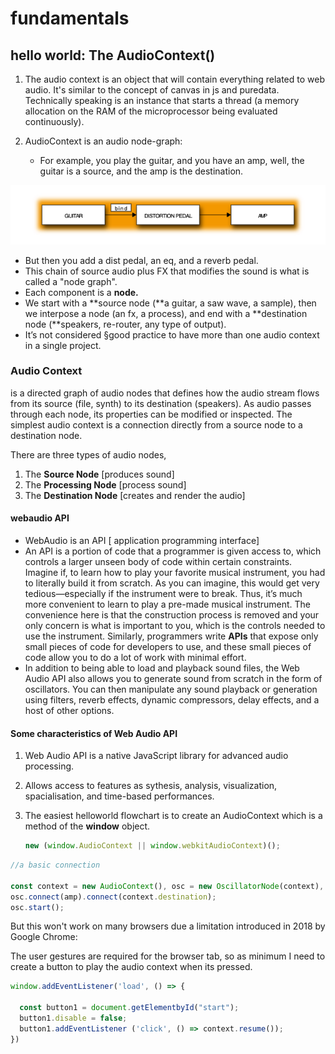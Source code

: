 # fundamentals



## hello world: The AudioContext()

1. The audio context is an object that will contain everything related to web audio. It's similar to the concept of canvas in js and puredata. Technically speaking is an instance that starts a thread (a memory allocation on the RAM of the microprocessor being evaluated continuously).
2.  AudioContext is an audio node-graph:

    * For example, you play the guitar, and you have an amp, well, the guitar is a source, and the amp is the destination.



![a typical audio-node connection](<.gitbook/assets/image (2).png>)

* But then you add a dist pedal, an eq, and a reverb pedal.
* This chain of source audio plus FX that modifies the sound is what is called a "node graph".
* Each component is a **node.**
* We start with a \*\*source node (\*\*a guitar, a saw wave, a sample), then we interpose a node (an fx, a process), and end with a \*\*destination node (\*\*speakers, re-router, any type of output).
* It’s not considered §good practice to have more than one audio context in a single project.

### Audio Context

is a directed graph of audio nodes that defines how the audio stream flows from its source (file, synth) to its destination (speakers). As audio passes through each node, its properties can be modified or inspected. The simplest audio context is a connection directly from a source node to a destination node.

There are three types of audio nodes,

1. The **Source Node** \[produces sound]
2. The **Processing Node** \[process sound]
3. The **Destination Node** \[creates and render the audio]

#### webaudio API

* WebAudio is an API \[ application programming interface]
* An API is a portion of code that a programmer is given access to, which controls a larger unseen body of code within certain constraints. Imagine if, to learn how to play your favorite musical instrument, you had to literally build it from scratch. As you can imagine, this would get very tedious—especially if the instrument were to break. Thus, it’s much more convenient to learn to play a pre-made musical instrument. The convenience here is that the construction process is removed and your only concern is what is important to you, which is the controls needed to use the instrument. Similarly, programmers write **APIs** that expose only small pieces of code for developers to use, and these small pieces of code allow you to do a lot of work with minimal effort.
* In addition to being able to load and playback sound files, the Web Audio API also allows you to generate sound from scratch in the form of oscillators. You can then manipulate any sound playback or generation using filters, reverb effects, dynamic compressors, delay effects, and a host of other options.

#### Some characteristics of Web Audio API

1. Web Audio API is a native JavaScript library for advanced audio processing.
2. Allows access to features as sythesis, analysis, visualization, spacialisation, and time-based performances.
3.  The easiest helloworld flowchart is to create an AudioContext which is a method of the **window** object.

    ```jsx
    new (window.AudioContext || window.webkitAudioContext)();
    ```



```jsx
//a basic connection

const context = new AudioContext(), osc = new OscillatorNode(context), amp = new GainNode (context, {gain:0.5});
osc.connect(amp).connect(context.destination);
osc.start();
```

But this won't work on many browsers due a limitation introduced in 2018 by Google Chrome:

The user gestures are required for the browser tab, so as minimum I need to create a button to play the audio context when its pressed.

```jsx
window.addEventListener('load', () => {

  const button1 = document.getElementbyId("start");
  button1.disable = false;
  button1.addEventListener ('click', () => context.resume());
})
```

